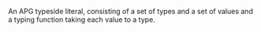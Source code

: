 An APG typeside literal, consisting of a set of types and a set of values and a typing function taking each value to a type.